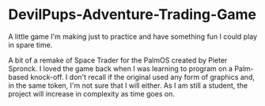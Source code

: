 # DevilPups-Adventure-Trading-Game
A little game I'm making just to practice and have something fun I could play in spare time.

A bit of a remake of Space Trader for the PalmOS created by Pieter Spronck. I loved the game back when I was learning to program on a Palm-based knock-off. I don't recall if the original used any form of graphics and, in the same token, I'm not sure that I will either. As I am still a student, the project will increase in complexity as time goes on.
